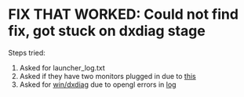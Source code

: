 # **FIX THAT WORKED: Could not find fix, got stuck on dxdiag stage**

Steps tried:
1) Asked for launcher_log.txt
2) Asked if they have two monitors plugged in due to [this](https://github.com/jrbudda/minecrift/issues/323)
3) Asked for [win/dxdiag](https://paste.ubuntu.com/p/zsDxDw6VCw/) due to opengl errors in [log](https://paste.ubuntu.com/p/wJBqvm27nt/)
